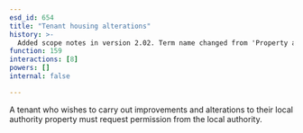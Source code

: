 ```yaml
---
esd_id: 654
title: "Tenant housing alterations"
history: >-
  Added scope notes in version 2.02. Term name changed from 'Property alteration by tenant' to 'Housing - alterations by tenants' in version 3.00. Name changed to 'tenant housing alterations' in version 4.00.
function: 159
interactions: [8]
powers: []
internal: false

---
```


A tenant who wishes to carry out improvements and alterations to their local authority property must request permission from the local authority.

